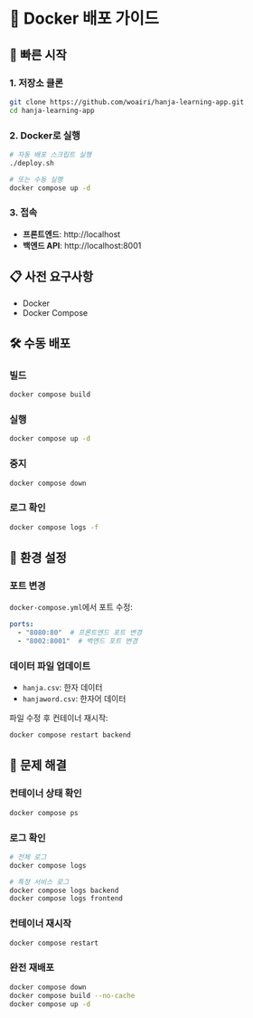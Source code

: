 # 🐳 Docker 배포 가이드

## 🚀 빠른 시작

### 1. 저장소 클론
```bash
git clone https://github.com/woairi/hanja-learning-app.git
cd hanja-learning-app
```

### 2. Docker로 실행
```bash
# 자동 배포 스크립트 실행
./deploy.sh

# 또는 수동 실행
docker compose up -d
```

### 3. 접속
- **프론트엔드**: http://localhost
- **백엔드 API**: http://localhost:8001

## 📋 사전 요구사항

- Docker
- Docker Compose

## 🛠 수동 배포

### 빌드
```bash
docker compose build
```

### 실행
```bash
docker compose up -d
```

### 중지
```bash
docker compose down
```

### 로그 확인
```bash
docker compose logs -f
```

## 🔧 환경 설정

### 포트 변경
`docker-compose.yml`에서 포트 수정:
```yaml
ports:
  - "8080:80"  # 프론트엔드 포트 변경
  - "8002:8001"  # 백엔드 포트 변경
```

### 데이터 파일 업데이트
- `hanja.csv`: 한자 데이터
- `hanjaword.csv`: 한자어 데이터

파일 수정 후 컨테이너 재시작:
```bash
docker compose restart backend
```

## 🐛 문제 해결

### 컨테이너 상태 확인
```bash
docker compose ps
```

### 로그 확인
```bash
# 전체 로그
docker compose logs

# 특정 서비스 로그
docker compose logs backend
docker compose logs frontend
```

### 컨테이너 재시작
```bash
docker compose restart
```

### 완전 재배포
```bash
docker compose down
docker compose build --no-cache
docker compose up -d
```